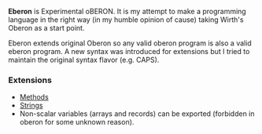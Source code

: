 **Eberon** is Experimental oBERON. It is my attempt to make a programming language in the right way (in my humble opinion of cause) taking Wirth's Oberon as a start point.

Eberon extends original Oberon so any valid oberon program is also a valid eberon program. A new syntax was introduced for extensions but I tried to maintain the original syntax flavor (e.g. CAPS).

### Extensions
* [Methods](/vladfolts/oberonjs/wiki/eberon-methods)
* [Strings](/vladfolts/oberonjs/wiki/eberon-strings)
* Non-scalar variables (arrays and records) can be exported (forbidden in oberon for some unknown reason).